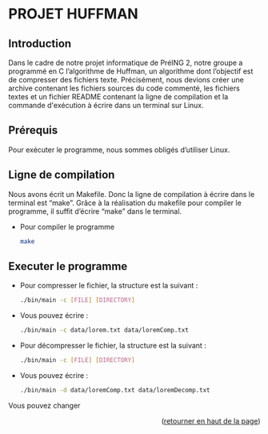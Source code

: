 # PROJET HUFFMAN

<!-- INTRODUCTION -->

## Introduction

Dans le cadre de notre projet informatique de PréING 2, notre groupe a programmé en C l’algorithme de Huffman, un algorithme dont l’objectif est de compresser des fichiers texte. 
Précisément, nous devions créer une archive contenant les fichiers sources du code commenté, les fichiers textes et un fichier README contenant la ligne de compilation et la commande d'exécution à écrire dans un terminal sur Linux. 

## Prérequis

Pour exécuter le programme, nous sommes obligés d’utiliser Linux. 

<!-- LIGNE DE COMPILATION -->

## Ligne de compilation

Nous avons écrit un Makefile. Donc la ligne de compilation à écrire dans le terminal est “make”. Grâce à la réalisation du makefile pour compiler le programme, il suffit d’écrire “make” dans le terminal.

- Pour compiler le programme
  ```sh
  make
  ```
## Executer le programme



- Pour compresser le fichier, la structure est la suivant :
  ```sh
  ./bin/main -c [FILE] [DIRECTORY]
  ```

- Vous pouvez écrire : 
  ```sh
  ./bin/main -c data/lorem.txt data/loremComp.txt
  ```

- Pour décompresser le fichier, la structure est la suivant :
  ```sh
  ./bin/main -c [FILE] [DIRECTORY]
  ```

- Vous pouvez écrire :
  ```sh
  ./bin/main -d data/loremComp.txt data/loremDecomp.txt
  ```

Vous pouvez changer 


<p align="right">(<a href="#top">retourner en haut de la page</a>)</p>



